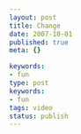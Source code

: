 ```yaml
---
layout: post
title: Change
date: 2007-10-01
published: true
meta: {}

keywords:
- fun
type: post
keywords:
- fun
tags: video
status: publish
---
```


